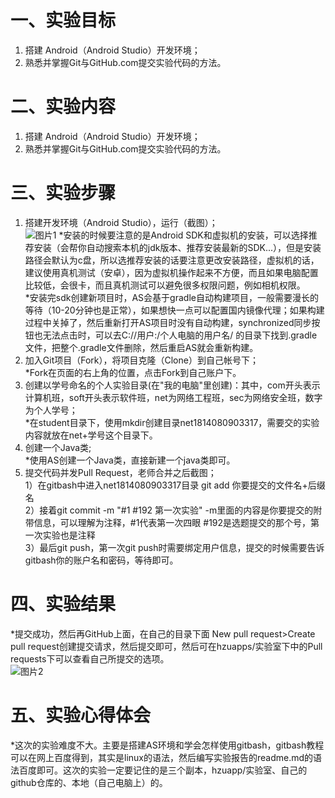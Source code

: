 # 一、实验目标

1. 搭建 Android（Android Studio）开发环境；
2. 熟悉并掌握Git与GitHub.com提交实验代码的方法。

# 二、实验内容

1. 搭建 Android（Android Studio）开发环境；
2. 熟悉并掌握Git与GitHub.com提交实验代码的方法。

# 三、实验步骤

1. 搭建开发环境（Android Studio），运行（截图）；  
   ![图片1](https://github.com/jaydjxing/android-labs-2020/blob/master/students/net1814080903317/Android%20Studio4.0%E5%AE%89%E8%A3%85%E6%88%90%E5%8A%9F%E6%88%AA%E5%9B%BE.jpg?raw=true)
   *安装的时候要注意的是Android SDK和虚拟机的安装，可以选择推荐安装（会帮你自动搜索本机的jdk版本、推荐安装最新的SDK...），但是安装路径会默认为c盘，所以选推荐安装的话要注意更改安装路径，虚拟机的话，建议使用真机测试（安卓），因为虚拟机操作起来不方便，而且如果电脑配置比较低，会很卡，而且真机测试可以避免很多权限问题，例如相机权限。  
   *安装完sdk创建新项目时，AS会基于gradle自动构建项目，一般需要漫长的等待（10-20分钟也是正常），如果想快一点可以配置国内镜像代理；如果构建过程中关掉了，然后重新打开AS项目时没有自动构建，synchronized同步按钮也无法点击时，可以去C://用户:/个人电脑的用户名/  的目录下找到.gradle文件，把整个.gradle文件删除，然后重启AS就会重新构建。  
2. 加入Git项目（Fork），将项目克隆（Clone）到自己帐号下；    
   *Fork在页面的右上角的位置，点击Fork到自己账户下。
3. 创建以学号命名的个人实验目录(在"我的电脑"里创建)：其中，com开头表示计算机班，soft开头表示软件班，net为网络工程班，sec为网络安全班，数字为个人学号；  
   *在student目录下，使用mkdir创建目录net1814080903317，需要交的实验内容就放在net+学号这个目录下。
4. 创建一个Java类;  
   *使用AS创建一个Java类，直接新建一个java类即可。
5. 提交代码并发Pull Request，老师合并之后截图；  
   1）在gitbash中进入net1814080903317目录 git add 你要提交的文件名+后缀名  
   2）接着git commit -m "#1 #192 第一次实验" -m里面的内容是你要提交的附带信息，可以理解为注释，#1代表第一次四眼 #192是选题提交的那个号，第一次实验也是注释  
   3）最后git push，第一次git push时需要绑定用户信息，提交的时候需要告诉gitbash你的账户名和密码，等待即可。
# 四、实验结果
   
   *提交成功，然后再GitHub上面，在自己的目录下面 New pull request>Create pull request创建提交请求，然后提交即可，然后可在hzuapps/实验室下中的Pull requests下可以查看自己所提交的选项。  
   ![图片2](https://github.com/jaydjxing/android-labs-2020/blob/master/students/net1814080903317/lab1-01.jpg?raw=true)
# 五、实验心得体会
   *这次的实验难度不大。主要是搭建AS环境和学会怎样使用gitbash，gitbash教程可以在网上百度得到，其实是linux的语法，然后编写实验报告的readme.md的语法百度即可。这次的实验一定要记住的是三个副本，hzuapp/实验室、自己的github仓库的、本地（自己电脑上）的。
